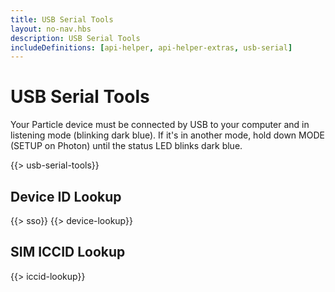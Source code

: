 ```yaml
---
title: USB Serial Tools
layout: no-nav.hbs
description: USB Serial Tools
includeDefinitions: [api-helper, api-helper-extras, usb-serial]
---
```


# USB Serial Tools

Your Particle device must be connected by USB to your computer and in listening mode
(blinking dark blue). If it's in another mode, hold down MODE (SETUP on Photon) until 
the status LED blinks dark blue.

{{> usb-serial-tools}}


## Device ID Lookup

{{> sso}}
{{> device-lookup}}


## SIM ICCID Lookup

{{> iccid-lookup}}
